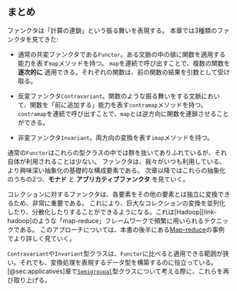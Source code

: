 ## まとめ

ファンクタは「計算の連鎖」という振る舞いを表現する。
本章では3種類のファンクタを見てきた:

- 通常の共変ファンクタである`Functor`。ある文脈の中の値に関数を適用する能力を表す`map`メソッドを持つ。
  `map`を連続で呼び出すことで、複数の関数を **逐次的に** 適用できる。それぞれの関数は、前の関数の結果を引数として受け取る。

- 反変ファンクタ`Contravariant`。関数のような振る舞いをする文脈において、関数を「前に追加する」能力を表す`contramap`メソッドを持つ。
  `contramap`を連続で呼び出すことで、`map`とは逆方向に関数を連鎖させることができる。

- 非変ファンクタ`Invariant`。両方向の変換を表す`imap`メソッドを持つ。

通常の`Functor`はこれらの型クラスの中では群を抜いてありふれているが、それ自体が利用されることは少ない。
ファンクタは、我々がいつも利用している、より興味深い抽象化の基礎的な構成要素である。
次章以降ではこれらの抽象化のうちの2つ、**モナド** と **アプリカティブファンクタ** を見ていく。

コレクションに対するファンクタは、各要素をその他の要素とは独立に変換できるため、非常に重要である。
これにより、巨大なコレクションの変換を並列化したり、分散化したりすることができるようになる。これは[Hadoop][link-hadoop]のような「map-reduce」フレームワークで頻繁に用いられるテクニックである。
このアプローチについては、本書の後半にある[Map-reduce](#map-reduce)の事例でより詳しく見ていく。

`Contravariant`や`Invariant`型クラスは、`Functor`に比べると適用できる範囲が狭い。それでも、変換処理を表現するデータ型を構築するのに役立っている。
[@sec:applicatives]章で[`Semigroupal`](#semigroupal)型クラスについて考える際に、これらを再び取り上げる。
